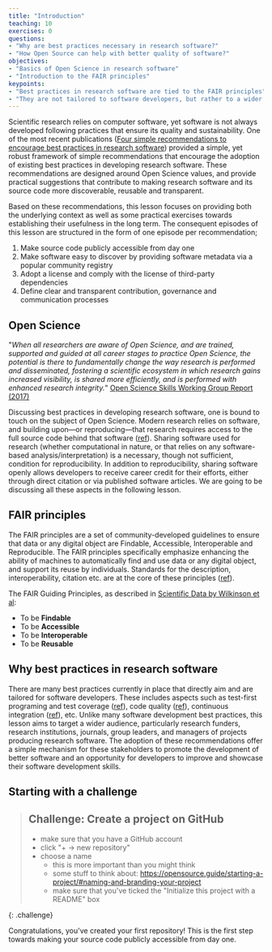 ```yaml
---
title: "Introduction"
teaching: 10
exercises: 0
questions:
- "Why are best practices necessary in research software?"
- "How Open Source can help with better quality of software?"
objectives:
- "Basics of Open Science in research software"
- "Introduction to the FAIR principles"
keypoints:
- "Best practices in research software are tied to the FAIR principles"
- "They are not tailored to software developers, but rather to a wider audience"
---
```


Scientific research relies on computer software, yet software is not always developed following practices that ensure its quality and sustainability. One of the most recent publications ([Four simple recommendations to encourage best practices in research software](https://f1000research.com/articles/6-876/v1)) provided a simple, yet robust framework of simple recommendations that encourage the adoption of existing best practices in developing research software. These recommendations are designed around Open Science values, and provide practical suggestions that contribute to making research software and its source code more discoverable, reusable and transparent.

Based on these recommendations, this lesson focuses on providing both the underlying context as well as some practical exercises towards establishing their usefulness in the long term. The consequent episodes of this lesson are structured in the form of one episode per recommendation;
1. Make source code publicly accessible from day one
2. Make software easy to discover by providing software metadata via a popular community registry
3. Adopt a license and comply with the license of third-party dependencies
4. Define clear and transparent contribution, governance and communication processes

## Open Science

"_When all researchers are aware of Open Science, and are trained, supported and guided at all career stages to practice Open Science, the potential is there to fundamentally change the way research is performed and disseminated, fostering a scientific ecosystem in which research gains increased visibility, is shared more efficiently, and is performed with enhanced research integrity._" [Open Science Skills Working Group Report (2017)](https://ec.europa.eu/research/openscience/pdf/os_skills_wgreport_final.pdf#view=fit&pagemode=none)

Discussing best practices in developing research software, one is bound to touch on the subject of Open Science. Modern research relies on software, and building upon—or reproducing—that research requires access to the full source code behind that software ([ref](https://open-science-training-handbook.gitbook.io)). Sharing software used for research (whether computational in nature, or that relies on any software-based analysis/interpretation) is a necessary, though not sufficient, condition for reproducibility. In addition to reproducibility, sharing software openly allows developers to receive career credit for their efforts, either through direct citation or via published software articles. We are going to be discussing all these aspects in the following lesson.

## FAIR principles

The FAIR principles are a set of community-developed guidelines to ensure that data or any digital object are Findable, Accessible, Interoperable and Reproducible. The FAIR principles specifically emphasize enhancing the ability of machines to automatically find and use data or any digital object, and support its reuse by individuals. Standards for the description, interoperability, citation etc. are at the core of these principles ([ref](https://www.incf.org/activities/standards-and-best-practices/what-is-fair)).

The FAIR Guiding Principles, as described in [Scientific Data by Wilkinson et al](https://www.nature.com/articles/sdata201618):
- To be **Findable**
- To be **Accessible**
- To be **Interoperable**
- To be **Reusable**

## Why best practices in research software

There are many best practices currently in place that directly aim and are tailored for software developers. These includes aspects such as test-first programing and test coverage ([ref](https://github.com/r-lib/covr)), code quality ([ref](https://qaas.cyclopt.com/)), continuous integration ([ref](https://travis-ci.org)), etc. Unlike many software development best practices, this lesson aims to target a wider audience, particularly research funders, research institutions, journals, group leaders, and managers of projects producing research software. The adoption of these recommendations offer a simple mechanism for these stakeholders to promote the development of better software and an opportunity for developers to improve and showcase their software development skills.

## Starting with a challenge

> ## Challenge: Create a project on GitHub
> - make sure that you have a GitHub account
> - click "+ -> new repository"
> - choose a name
>   - this is more important than you might think
>   - some stuff to think about: https://opensource.guide/starting-a-project/#naming-and-branding-your-project
>   - make sure that you've ticked the "Initialize this project with a README" box
>
{: .challenge}

Congratulations, you've created your first repository! This is the first step towards making your source code publicly accessible from day one.
